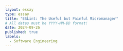 ```yaml
---
layout: essay
type: essay
title: "ESLint: The Useful but Painful Micromanager"
# All dates must be YYYY-MM-DD format!
date: 2024-09-26
published: true
labels:
  - Software Engineering
---
```


